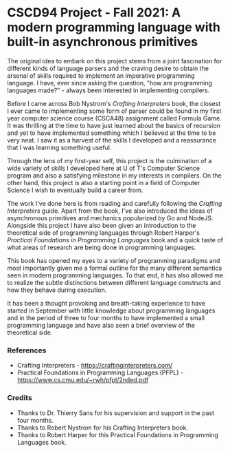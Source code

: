 # CSCD94 Project - Fall 2021: A modern programming language with built-in asynchronous primitives

The original idea to embark on this project stems from a joint fascination for
different kinds of language parsers and the craving desire to obtain the arsenal
of skills required to implement an imperative programming language. I have, ever
since asking the question, "how are programming languages made?" - always been
interested in implementing compilers.

Before I came across Bob Nystrom's *Crafting Interpreters* book, the closest I
ever came to implementing some form of parser could be found in my first year
computer science course (CSCA48) assignment called Formula Game. It was
thrilling at the time to have just learned about the basics of recursion and yet
to have implemented something which I believed at the time to be very neat. I
saw it as a harvest of the skills I developed and a reassurance that I was
learning something useful.   

Through the lens of my first-year self, this project is the culmination of a
wide variety of skills I developed here at U of T's Computer Science program and
also a satisfying milestone in my interests in compilers. On the other hand,
this project is also a starting point in a field of Computer Science I wish to
eventually build a career from.  

The work I've done here is from reading and carefully following the *Crafting
Interpreters* guide. Apart from the book, I've also introduced the ideas of
asynchronous primitives and mechanics popularized by Go and NodeJS. Alongside
this project I have also been given an introduction to the theoretical side of
programming languages through Robert Harper's *Practical Foundations in
Programming Languages* book and a quick taste of what areas of research are
being done in programming languages. 

This book has opened my eyes to a variety of programming paradigms and most
importantly given me a formal outline for the many different semantics seen in
modern programming languages. To that end, it has also allowed me to realize the
subtle distinctions between different language constructs and how they behave
during execution.

It has been a thought provoking and breath-taking experience to have started in
September with little knowledge about programming languages and in the period of
three to four months to have implemented a small programming language and have
also seen a brief overview of the theoretical side.   

### References
- Crafting Interpreters - https://craftinginterpreters.com/
- Practical Foundations in Programming Languages (PFPL) -
  https://www.cs.cmu.edu/~rwh/pfpl/2nded.pdf

### Credits

- Thanks to Dr. Thierry Sans for his supervision and support in the past four
  months.
- Thanks to Robert Nystrom for his Crafting Interpreters book.
- Thanks to Robert Harper for this Practical Foundations in Programming
  Languages book.
